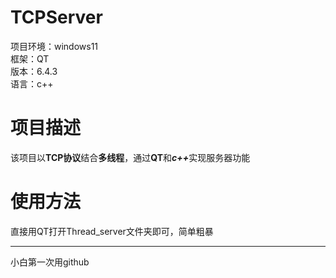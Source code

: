 # TCPServer
项目环境：windows11\
框架：QT\
版本：6.4.3\
语言：c++

# 项目描述
该项目以**TCP协议**结合**多线程**，通过**QT**和<strong><em>c++</em></strong>实现服务器功能

# 使用方法
直接用QT打开Thread_server文件夹即可，简单粗暴

---

小白第一次用github
